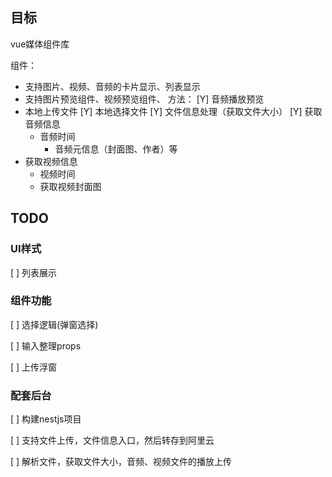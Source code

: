 ## 目标

vue媒体组件库

组件：
* 支持图片、视频、音频的卡片显示、列表显示
* 支持图片预览组件、视频预览组件、
方法：
[Y] 音频播放预览
* 本地上传文件
[Y] 本地选择文件
[Y] 文件信息处理（获取文件大小）
[Y] 获取音频信息
  * 音频时间
    * 音频元信息（封面图、作者）等
* 获取视频信息
  * 视频时间
  * 获取视频封面图


## TODO

### UI样式

[ ] 列表展示

### 组件功能

[ ] 选择逻辑(弹窗选择)

[ ] 输入整理props

[ ] 上传浮窗

### 配套后台

[ ] 构建nestjs项目

[ ] 支持文件上传，文件信息入口，然后转存到阿里云

[ ] 解析文件，获取文件大小，音频、视频文件的播放上传
